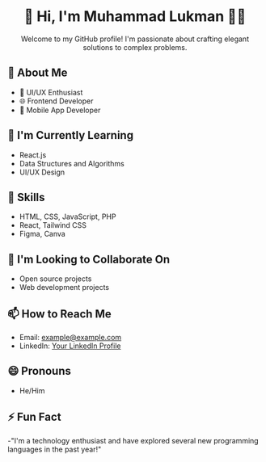 <div align="center">
  <h1>👋 Hi, I'm Muhammad Lukman 👨‍💻</h1>
  <p>Welcome to my GitHub profile! I'm passionate about crafting elegant solutions to complex problems.</p>
</div>

## 👀 About Me
- 🎨 UI/UX Enthusiast
- 🌐 Frontend Developer
- 📱 Mobile App Developer

## 🌱 I'm Currently Learning
- React.js
- Data Structures and Algorithms
- UI/UX Design

## 💼 Skills
- HTML, CSS, JavaScript, PHP
- React, Tailwind CSS
- Figma, Canva

## 💞️ I'm Looking to Collaborate On
- Open source projects
- Web development projects

## 📫 How to Reach Me
- Email: [example@example.com](mailto:lukmanhakim05mei@gmail.com)
- LinkedIn: [Your LinkedIn Profile](https://www.linkedin.com/in/muhammad-lukman1)

## 😄 Pronouns
- He/Him

## ⚡ Fun Fact
-"I'm a technology enthusiast and have explored several new programming languages in the past year!"
